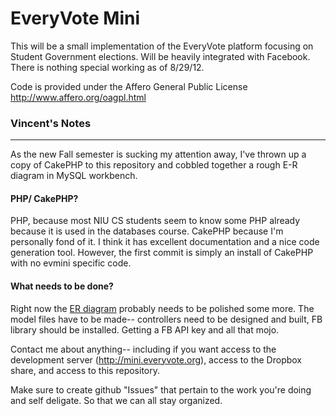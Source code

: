 # EveryVote Mini

This will be a small implementation of the EveryVote platform focusing on Student Government elections. Will be heavily integrated with Facebook.  There is nothing special working as of 8/29/12.

Code is provided under the Affero General Public License
http://www.affero.org/oagpl.html

### Vincent's Notes
--------------------------
As the new Fall semester is sucking my attention away, I've thrown up a copy of CakePHP to this repository and cobbled together a rough E-R diagram in MySQL workbench.

#### PHP/ CakePHP?
PHP, because most NIU CS students seem to know some PHP already because it is used in the databases course.  CakePHP because I'm personally fond of it. I think it has excellent documentation and a nice code generation tool.  However, the first commit is simply an install of CakePHP with no evmini specific code.  

#### What needs to be done?
Right now the [ER diagram](https://www.dropbox.com/s/hv7943ld5of30mo/evmini-er.pdf) probably needs to be polished some more.  The model files have to be made-- controllers need to be designed and built, FB library should be installed.  Getting a FB API key and all that mojo.

Contact me about anything-- including if you want access to the development server (http://mini.everyvote.org), access to the Dropbox share, and access to this repository.

Make sure to create github "Issues" that pertain to the work you're doing and self deligate.  So that we can all stay organized.

